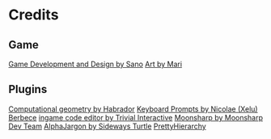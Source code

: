 # Credits
## Game
[Game Development and Design by Sano](https://github.com/Sanokei)
[Art by Mari]()

## Plugins
[Computational geometry by Habrador](https://github.com/Habrador/Computational-geometry)
[Keyboard Prompts by Nicolae (Xelu) Berbece](https://thoseawesomeguys.com/prompts/)
[ingame code editor by Trivial Interactive]()
[Moonsharp by Moonsharp Dev Team](https://www.moonsharp.org/)
[AlphaJargon by Sideways Turtle](https://www.sidewaysturtle.com)
[PrettyHierarchy]()